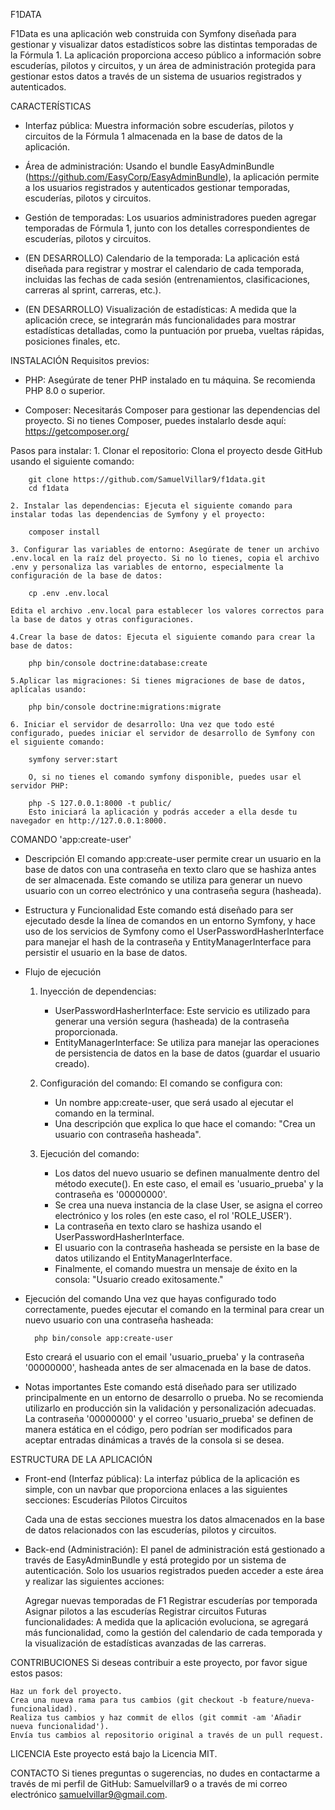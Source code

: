 F1DATA

F1Data es una aplicación web construida con Symfony diseñada para gestionar y visualizar datos estadísticos sobre las distintas temporadas de la Fórmula 1. La aplicación proporciona acceso público a información sobre escuderías, pilotos y circuitos, y un área de administración protegida para gestionar estos datos a través de un sistema de usuarios registrados y autenticados.

CARACTERÍSTICAS
- Interfaz pública: Muestra información sobre escuderías, pilotos y circuitos de la Fórmula 1 almacenada en la base de datos de la aplicación.

- Área de administración: Usando el bundle EasyAdminBundle (https://github.com/EasyCorp/EasyAdminBundle), la aplicación permite a los usuarios registrados y autenticados gestionar temporadas, escuderías, pilotos y circuitos.

- Gestión de temporadas: Los usuarios administradores pueden agregar temporadas de Fórmula 1, junto con los detalles correspondientes de escuderías, pilotos y circuitos.

- (EN DESARROLLO) Calendario de la temporada: La aplicación está diseñada para registrar y mostrar el calendario de cada temporada, incluidas las fechas de cada sesión (entrenamientos, clasificaciones, carreras al sprint, carreras, etc.).

- (EN DESARROLLO) Visualización de estadísticas: A medida que la aplicación crece, se integrarán más funcionalidades para mostrar estadísticas detalladas, como la puntuación por prueba, vueltas rápidas, posiciones finales, etc.

INSTALACIÓN
Requisitos previos:
- PHP: Asegúrate de tener PHP instalado en tu máquina. Se recomienda PHP 8.0 o superior.

- Composer: Necesitarás Composer para gestionar las dependencias del proyecto. Si no tienes Composer, puedes instalarlo desde aquí: https://getcomposer.org/

Pasos para instalar:
    1. Clonar el repositorio: Clona el proyecto desde GitHub usando el siguiente comando:

        git clone https://github.com/SamuelVillar9/f1data.git
        cd f1data

    2. Instalar las dependencias: Ejecuta el siguiente comando para instalar todas las dependencias de Symfony y el proyecto:

        composer install

    3. Configurar las variables de entorno: Asegúrate de tener un archivo .env.local en la raíz del proyecto. Si no lo tienes, copia el archivo .env y personaliza las variables de entorno, especialmente la configuración de la base de datos:

        cp .env .env.local

    Edita el archivo .env.local para establecer los valores correctos para la base de datos y otras configuraciones.

    4.Crear la base de datos: Ejecuta el siguiente comando para crear la base de datos:

        php bin/console doctrine:database:create

    5.Aplicar las migraciones: Si tienes migraciones de base de datos, aplícalas usando:

        php bin/console doctrine:migrations:migrate

    6. Iniciar el servidor de desarrollo: Una vez que todo esté configurado, puedes iniciar el servidor de desarrollo de Symfony con el siguiente comando:

        symfony server:start

        O, si no tienes el comando symfony disponible, puedes usar el servidor PHP:

        php -S 127.0.0.1:8000 -t public/
        Esto iniciará la aplicación y podrás acceder a ella desde tu navegador en http://127.0.0.1:8000.

COMANDO 'app:create-user'

- Descripción
    El comando app:create-user permite crear un usuario en la base de datos con una contraseña en texto claro que se hashiza antes de ser almacenada. Este comando se utiliza para generar un nuevo usuario con un correo electrónico y una contraseña segura (hasheada).

- Estructura y Funcionalidad
    Este comando está diseñado para ser ejecutado desde la línea de comandos en un entorno Symfony, y hace uso de los servicios de Symfony como el UserPasswordHasherInterface para manejar el hash de la contraseña y EntityManagerInterface para persistir el usuario en la base de datos.

- Flujo de ejecución
    1. Inyección de dependencias:

        - UserPasswordHasherInterface: Este servicio es utilizado para generar una versión segura (hasheada) de la contraseña proporcionada.
        - EntityManagerInterface: Se utiliza para manejar las operaciones de persistencia de datos en la base de datos (guardar el usuario creado).

    2. Configuración del comando: El comando se configura con:

        - Un nombre app:create-user, que será usado al ejecutar el comando en la terminal.
        - Una descripción que explica lo que hace el comando: "Crea un usuario con contraseña hasheada".

    3. Ejecución del comando:

        - Los datos del nuevo usuario se definen manualmente dentro del método execute(). En este caso, el email es 'usuario_prueba' y la contraseña es '00000000'.
        - Se crea una nueva instancia de la clase User, se asigna el correo electrónico y los roles (en este caso, el rol 'ROLE_USER').
        - La contraseña en texto claro se hashiza usando el UserPasswordHasherInterface.
        - El usuario con la contraseña hasheada se persiste en la base de datos utilizando el EntityManagerInterface.
        - Finalmente, el comando muestra un mensaje de éxito en la consola: "Usuario creado exitosamente."

- Ejecución del comando
    Una vez que hayas configurado todo correctamente, puedes ejecutar el comando en la terminal para crear un nuevo usuario con una contraseña hasheada:

        php bin/console app:create-user
    
    Esto creará el usuario con el email 'usuario_prueba' y la contraseña '00000000', hasheada antes de ser almacenada en la base de datos.

- Notas importantes
    Este comando está diseñado para ser utilizado principalmente en un entorno de desarrollo o prueba. No se recomienda utilizarlo en producción sin la validación y personalización adecuadas.
    La contraseña '00000000' y el correo 'usuario_prueba' se definen de manera estática en el código, pero podrían ser modificados para aceptar entradas dinámicas a través de la consola si se desea.

ESTRUCTURA DE LA APLICACIÓN
- Front-end (Interfaz pública): La interfaz pública de la aplicación es simple, con un navbar que proporciona enlaces a las siguientes secciones:
    Escuderías
    Pilotos
    Circuitos
    
    Cada una de estas secciones muestra los datos almacenados en la base de datos relacionados con las escuderías, pilotos y circuitos.

- Back-end (Administración): El panel de administración está gestionado a través de EasyAdminBundle y está protegido por un sistema de autenticación. Solo los usuarios registrados pueden acceder a este área y realizar las siguientes acciones:

    Agregar nuevas temporadas de F1
    Registrar escuderías por temporada
    Asignar pilotos a las escuderías
    Registrar circuitos
    Futuras funcionalidades: A medida que la aplicación evoluciona, se agregará más funcionalidad, como la gestión del calendario de cada temporada y la visualización de estadísticas avanzadas de las carreras.

CONTRIBUCIONES
Si deseas contribuir a este proyecto, por favor sigue estos pasos:

    Haz un fork del proyecto.
    Crea una nueva rama para tus cambios (git checkout -b feature/nueva-funcionalidad).
    Realiza tus cambios y haz commit de ellos (git commit -am 'Añadir nueva funcionalidad').
    Envía tus cambios al repositorio original a través de un pull request.

LICENCIA
Este proyecto está bajo la Licencia MIT.

CONTACTO
Si tienes preguntas o sugerencias, no dudes en contactarme a través de mi perfil de GitHub: Samuelvillar9 o a través de mi correo electrónico samuelvillar9@gmail.com.